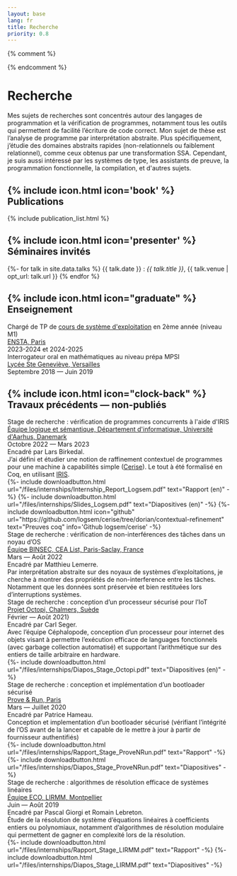 ```yaml
---
layout: base
lang: fr
title: Recherche
priority: 0.8
---
```

{% comment %}
<!-- LTeX: language=fr -->
{% endcomment %}

# Recherche

Mes sujets de recherches sont concentrés autour des langages de programmation
et la vérification de programmes, notamment tous les outils qui permettent de
facilité l’écriture de code correct. Mon sujet de thèse est l’analyse de programme par interprétation abstraite. Plus
spécifiquement, j’étudie des domaines abstraits rapides (non-relationnels ou
faiblement relationnel), comme ceux obtenus par une transformation SSA.
Cependant, je suis aussi intéressé par les systèmes de type, les assistants de preuve,
la programmation fonctionnelle, la compilation, et d'autres sujets.

## {% include icon.html icon='book' %} Publications

{% include publication_list.html %}

## {% include icon.html icon='presenter' %} Séminaires invités

{%- for talk in site.data.talks %}
{{ talk.date }}
: *{{ talk.title }}*, {{ talk.venue | opt_url: talk.url }}
{% endfor %}

## {% include icon.html icon="graduate" %} Enseignement

<div class="timeline content">
	<div class="container"><div class="box">
		<div class="title">Chargé de TP de <a href="{% include url.txt url='files/teaching/os-ensta' %}">cours de système d'exploitation</a> en 2ème année (niveau M1)</div>
		<div class="place"><a class="link" href="https://www.ensta-paris.fr/" hreflang="fr">ENSTA, Paris</a></div>
		<div class="date">2023-2024 et 2024-2025</div>
	</div></div>
	<div class="container"><div class="box">
		<div class="title">Interrogateur oral en mathématiques au niveau prépa MPSI</div>
		<div class="place"><a class="link" href="https://www.bginette.com/" hreflang="fr">Lycée Ste Geneviève, Versailles</a></div>
		<div class="date">Septembre 2018 &mdash; Juin 2019</div>
	</div></div>
</div>

## {% include icon.html icon="clock-back" %} Travaux précédents &mdash; non-publiés

<div class="timeline content">
	<div class="container"><div class="box">
		<div class="title">Stage de recherche : vérification de programmes concurrents à l'aide d'IRIS</div>
		<div class="place">
			<a class="link" href="https://cs.au.dk/research/logic-and-semantics" hreflang="en">Équipe logique et sémantique, Département d'informatique, Université d'Aarhus, Danemark</a>
		</div>
		<div class="date">Octobre 2022 &mdash; Mars 2023</div>
		<div class="desc">Encadré par Lars Birkedal.<br>
			J’ai défini et étudier une notion de raffinement contextuel de programmes pour une
			machine à capabilités simple
			(<a class="link external" href="https://cs.au.dk/~birke/papers/cerise.pdf" hreflang="en">Cerise</a>).
			Le tout à été formalisé en Coq, en utilisant <a  class="link external" href="https://iris-project.org/" hreflang="en">IRIS</a>.
			<div class="llinks">
				{%- include downloadbutton.html url="/files/internships/Internship_Report_Logsem.pdf" text="Rapport (en)" -%}
				{%- include downloadbutton.html url="/files/internships/Slides_Logsem.pdf" text="Diapositives (en)" -%}
				{%- include downloadbutton.html icon="github"
					url="https://github.com/logsem/cerise/tree/dorian/contextual-refinement"
					text="Preuves coq"
					info='Github logsem/cerise'
				-%}
			</div>
		</div></div>
	</div>
	<div class="container"><div class="box">
		<div class="title">Stage de recherche : vérification de non-interférences des tâches dans un noyau d’OS</div>
		<div class="place">
			<a class="link" href="https://binsec.github.io/" hreflang="en">Équipe BINSEC, CEA List, Paris-Saclay, France</a>
		</div>
		<div class="date">Mars &mdash; Août 2022</div>
		<div class="desc">Encadré par Matthieu Lemerre.<br>
			Par interprétation abstraite sur des noyaux de systèmes d’exploitations, je cherche à montrer
			des propriétés de non-interference entre les tâches. Notamment que les données sont préservée
			et bien restituées lors d’interruptions systèmes.
		</div></div>
	</div>
	<div class="container"><div class="box">
		<div class="title">Stage de recherche : conception d’un processeur sécurisé pour l’IoT</div>
		<div class="place">
			<a class="link" href="https://octopi.chalmers.se/" hreflang="en">Projet Octopi, Chalmers, Suède</a>
		</div>
		<div class="date">Février &mdash; Août 2021}</div>
		<div class="desc">Encadré par Carl Seger.<br>
			Avec l’équipe Céphalopode, conception d’un processeur pour internet des objets visant à permettre
			l’exécution efficace de languages fonctionnels (avec garbage collection automatisé) et supportant l’arithmétique
			sur des entiers de taille arbitraire en hardware.
			<div class="llinks">
        {%- include downloadbutton.html url="/files/internships/Diapos_Stage_Octopi.pdf" text="Diapositives (en)" -%}
			</div>
		</div></div>
	</div>
	<div class="container"><div class="box">
		<div class="title">Stage de recherche : conception et implémentation d’un bootloader sécurisé</div>
		<div class="place">
			<a class="link" href="https://www.provenrun.com/" hreflang="en">Prove & Run, Paris</a>
		</div>
		<div class="date">Mars &mdash; Juillet 2020</div>
		<div class="desc">Encadré par Patrice Hameau.<br>
			Conception et implementation d’un bootloader sécurisé (vérifiant l’intégrité de l’OS
			avant de la lancer et capable de le mettre à jour à partir de fournisseur authentifiés)
			<div class="llinks">
				{%- include downloadbutton.html url="/files/internships/Rapport_Stage_ProveNRun.pdf" text="Rapport" -%}
				{%- include downloadbutton.html url="/files/internships/Diapos_Stage_ProveNRun.pdf" text="Diapositives" -%}
			</div>
		</div></div>
	</div>
	<div class="container"><div class="box">
		<div class="title">Stage de recherche : algorithmes de résolution efficace de systèmes linéaires</div>
		<div class="place">
			<a class="link" href="https://www.lirmm.fr/recherche/equipes/eco" hreflang="fr">Équipe ECO, LIRMM, Montpellier</a>
		</div>
		<div class="date">Juin &mdash; Août 2019</div>
		<div class="desc">Encadré par Pascal Giorgi et Romain Lebreton.<br>
			Étude de la résolution de système d’équations linéaires à coefficients
			entiers ou polynomiaux, notamment d’algorithmes de résolution modulaire qui permettent de gagner en complexité
			lors de la résolution.
			<div class="llinks">
        {%- include downloadbutton.html url="/files/internships/Rapport_Stage_LIRMM.pdf" text="Rapport" -%}
				{%- include downloadbutton.html url="/files/internships/Diapos_Stage_LIRMM.pdf" text="Diapositives" -%}
			</div>
		</div>
	</div></div>
</div>

